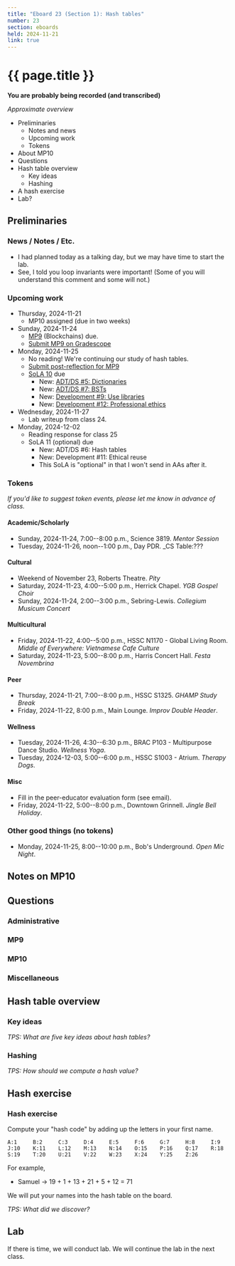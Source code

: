 ```yaml
---
title: "Eboard 23 (Section 1): Hash tables"
number: 23
section: eboards
held: 2024-11-21
link: true
---
```

# {{ page.title }}

**You are probably being recorded (and transcribed)**  

_Approximate overview_

* Preliminaries
    * Notes and news
    * Upcoming work
    * Tokens
* About MP10
* Questions
* Hash table overview
    * Key ideas
    * Hashing
* A hash exercise
* Lab?

Preliminaries
-------------

### News / Notes / Etc.

* I had planned today as a talking day, but we may have time to start
  the lab.
* See, I told you loop invariants were important! (Some of you will 
  understand this comment and some will not.)

### Upcoming work

* Thursday, 2024-11-21 
    * MP10 assigned (due in two weeks)
* Sunday, 2024-11-24
    * [MP9](../mps/mp09) (Blockchains) due.
    * [Submit MP9 on Gradescope](https://www.gradescope.com/courses/818402/assignments/5321058)
* Monday, 2024-11-25
    * No reading! We're continuing our study of hash tables.
    * [Submit post-reflection for MP9](https://www.gradescope.com/courses/818402/assignments/5321060)
    * [SoLA 10](../los/sola10) due
        * New: [ADT/DS #5: Dictionaries](https://www.gradescope.com/courses/818402/assignments/5354889)
        * New: [ADT/DS #7: BSTs](https://www.gradescope.com/courses/818402/assignments/5354897)
        * New: [Development #9: Use libraries](https://www.gradescope.com/courses/818402/assignments/5354901)
        * New: [Development #12: Professional ethics](https://www.gradescope.com/courses/818402/assignments/5354912)
* Wednesday, 2024-11-27
    * Lab writeup from class 24.
* Monday, 2024-12-02
    * Reading response for class 25
    * SoLA 11 (optional) due
        * New: ADT/DS #6: Hash tables
        * New: Development #11: Ethical reuse
        * This SoLA is "optional" in that I won't send in AAs after it.

### Tokens

_If you'd like to suggest token events, please let me know in advance of 
class._

#### Academic/Scholarly

* Sunday, 2024-11-24, 7:00--8:00 p.m., Science 3819.
  _Mentor Session_
* Tuesday, 2024-11-26, noon--1:00 p.m., Day PDR.
  _CS Table:??? 

#### Cultural

* Weekend of November 23, Roberts Theatre.
  _Pity_
* Saturday, 2024-11-23, 4:00--5:00 p.m., Herrick Chapel.
  _YGB Gospel Choir_
* Sunday, 2024-11-24, 2:00--3:00 p.m., Sebring-Lewis.
  _Collegium Musicum Concert_

#### Multicultural

* Friday, 2024-11-22, 4:00--5:00 p.m., HSSC N1170 - Global Living Room.
  _Middle of Everywhere: Vietnamese Cafe Culture_ 
* Saturday, 2024-11-23, 5:00--8:00 p.m., Harris Concert Hall.
  _Festa Novembrina_

#### Peer

* Thursday, 2024-11-21, 7:00--8:00 p.m., HSSC S1325.
  _GHAMP Study Break_
* Friday, 2024-11-22, 8:00 p.m., Main Lounge.
  _Improv Double Header_.

#### Wellness

* Tuesday, 2024-11-26, 4:30--6:30 p.m., BRAC P103 - Multipurpose Dance Studio.
  _Wellness Yoga_.
* Tuesday, 2024-12-03, 5:00--6:00 p.m., HSSC S1003 - Atrium.
  _Therapy Dogs_.

#### Misc

* Fill in the peer-educator evaluation form (see email).
* Friday, 2024-11-22, 5:00--8:00 p.m., Downtown Grinnell.
  _Jingle Bell Holiday_.

### Other good things (no tokens)

* Monday, 2024-11-25, 8:00--10:00 p.m., Bob's Underground.
  _Open Mic Night_.

Notes on MP10
-------------

Questions
---------

### Administrative

### MP9

### MP10

### Miscellaneous

Hash table overview
-------------------

### Key ideas 

_TPS: What are five key ideas about hash tables?_

### Hashing

_TPS: How should we compute a hash value?_

Hash exercise
-------------

### Hash exercise

Compute your "hash code" by adding up the letters in your first name.

```
A:1     B:2     C:3     D:4     E:5     F:6     G:7     H:8     I:9
J:10    K:11    L:12    M:13    N:14    O:15    P:16    Q:17    R:18
S:19    T:20    U:21    V:22    W:23    X:24    Y:25    Z:26
```

For example,

* Samuel -> 19 + 1 + 13 + 21 + 5 + 12 = 71

We will put your names into the hash table on the board.

_TPS: What did we discover?_

Lab
---

If there is time, we will conduct lab. We will continue the lab in the next class.
